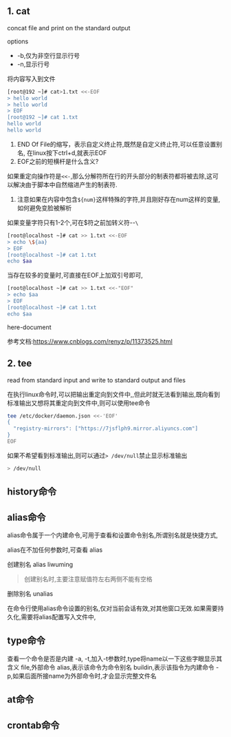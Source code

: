 ## 1. cat
concat file and print on the standard output


options
- -b,仅为非空行显示行号
- -n,显示行号


将内容写入到文件
```bash
[root@192 ~]# cat>1.txt <<-EOF
> hello world
> hello world
> EOF
[root@192 ~]# cat 1.txt
hello world
hello world
```

1. END Of File的缩写，表示自定义终止符,既然是自定义终止符,可以任意设置别名,
在linux按下ctrl+d,就表示EOF
2. EOF之前的短横杆是什么含义?

如果重定向操作符是`<<-`,那么分解符所在行的开头部分的制表符都将被去除,这可以解决由于脚本中自然缩进产生的制表符.



1. 注意如果在内容中包含`${num}`这样特殊的字符,并且刚好存在num这样的变量,如何避免变脸被解析


如果变量字符只有1-2个,可在$符之前加转义符--`\`
```bash
[root@localhost ~]# cat >> 1.txt <<-EOF
> echo \${aa}
> EOF
[root@localhost ~]# cat 1.txt 
echo $aa
```
当存在较多的变量时,可直接在EOF上加双引号即可,

```bash
[root@localhost ~]# cat >> 1.txt <<-"EOF"
> echo $aa
> EOF
[root@localhost ~]# cat 1.txt 
echo $aa
```


here-document

参考文档:https://www.cnblogs.com/renyz/p/11373525.html





## 2. tee
read from standard input and write to standard output and files

在执行linux命令时,可以把输出重定向到文件中,,但此时就无法看到输出,既向看到标准输出又想将其重定向到文件中,则可以使用tee命令


```bash
tee /etc/docker/daemon.json <<-'EOF'
{
  "registry-mirrors": ["https://7jsflph9.mirror.aliyuncs.com"]
}
EOF
```

如果不希望看到标准输出,则可以通过`> /dev/null`禁止显示标准输出
```bash
> /dev/null
```


## history命令

## alias命令
alias命令属于一个内建命令,可用于查看和设置命令别名,所谓别名就是快捷方式,

alias在不加任何参数时,可查看
alias


创建别名
alias liwuming

> 创建别名时,主要注意赋值符左右两侧不能有空格

删除别名
unalias 



在命令行使用alias命令设置的别名,仅对当前会话有效,对其他窗口无效.如果需要持久化,需要将alias配置写入文件中,



## type命令

查看一个命令是否是内建
-a,
-t,加入-t参数时,type将name以一下这些字眼显示其含义
	file,外部命令
	alias,表示该命令为命令别名
	buildin,表示该指令为内建命令
-p,如果后面所接name为外部命令时,才会显示完整文件名



## at命令

## crontab命令















